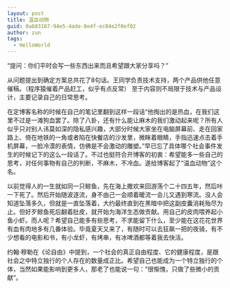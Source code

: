```yaml
---
layout: post
title: 温血动物
guid: 0a683167-94e5-4ade-8e4f-ec84e2f0ef02
author: zun
tags:
  - HelloWorld
---
```


“提问：你们平时会写一些东西出来而且希望跟大家分享吗？”

从问题提出到确定方案总共花了8句话。王同学负责技术支持，两个产品供他任意催稿。（程序猿催着产品赶工，似乎有点反常） 至于内容则不局限于技术与产品设计，主要记录自己的日常思考。

在定博客名称的时候在自己的笔记里翻到这样一段话“他掏出的是热血，在我们这里不过是一滩狗血罢了。除了八卦，还有什么能让麻木的我们激动起来呢？所有人似乎只对别人讳莫如深的隐私感兴趣，大部分时候大家坐在电脑屏幕前、走在回家路上、倚在地铁的一角或者陷在快餐店的沙发里，微眯着眼睛，手指迅速点击着手机屏幕，一脸冷漠的表情，仿佛是不会激动的雕塑。”早已忘了具体哪个社会事件发生的时候记下的这么一段话了。不过也挺符合开博客的初衷：希望能多一些自己的思考，对任何事物有自己的判断，不麻木，不冷血。遂给博客起了“温血动物”这个名。

以前觉得人的一生就如同一只鲸鱼，先在海上撒欢来回游荡个二十四五年，然后咔一下死了。然后开始随波逐流，身不由己一会顺着暖流一会儿又遇到寒流。没人会知道坠落多久，但就是一直坠落着，大约最终直到在黑暗中把这副皮囊消耗殆尽为止。但好歹鲸鱼死后翻着肚皮，就开始为海洋生态做贡献。用自己的皮肉喂养起小鱼小虾。而人呢？希望自己能多有些思考，不求能留下什么，至少能在这花花世界有血有肉地多有几番体验。毕竟夏天又来了，有随时可以去狂飙一把的夜骑，有不少想看的电影和书，有小龙虾，有烤串，有冰啤酒都等着我去快活。

约翰·穆勒在《论自由》中提到，一个社会的真正自由程度、它的健康程度，是跟社会之中特立独行的个人存在的数量成正比。希望自己也能成为一个特立独行的个体，当然如果能影响到更多人，那老了也能说一句：“很惭愧，只做了些微小的贡献”。
